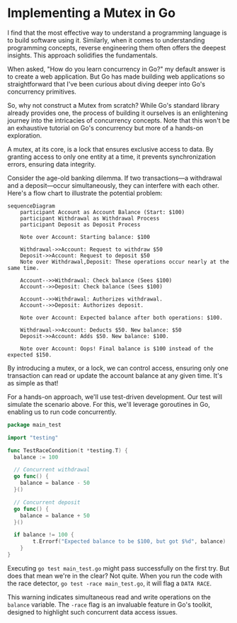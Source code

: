 # Implementing a Mutex in Go

I find that the most effective way to understand a programming language is to
build software using it. Similarly, when it comes to understanding programming
concepts, reverse engineering them often offers the deepest insights. This
approach solidifies the fundamentals.

When asked, "How do you learn concurrency in Go?" my default answer is to create
a web application. But Go has made building web applications so straightforward
that I've been curious about diving deeper into Go's concurrency primitives.

So, why not construct a Mutex from scratch? While Go's standard library already
provides one, the process of building it ourselves is an enlightening journey
into the intricacies of concurrency concepts. Note that this won't be an
exhaustive tutorial on Go's concurrency but more of a hands-on exploration.

A mutex, at its core, is a lock that ensures exclusive access to data. By
granting access to only one entity at a time, it prevents synchronization
errors, ensuring data integrity.

Consider the age-old banking dilemma. If two transactions—a withdrawal and a
deposit—occur simultaneously, they can interfere with each other. Here's a flow
chart to illustrate the potential problem:

```mermaid
sequenceDiagram
    participant Account as Account Balance (Start: $100)
    participant Withdrawal as Withdrawal Process
    participant Deposit as Deposit Process

    Note over Account: Starting balance: $100

    Withdrawal->>Account: Request to withdraw $50
    Deposit->>Account: Request to deposit $50
    Note over Withdrawal,Deposit: These operations occur nearly at the same time.

    Account-->>Withdrawal: Check balance (Sees $100)
    Account-->>Deposit: Check balance (Sees $100)

    Account-->>Withdrawal: Authorizes withdrawal.
    Account-->>Deposit: Authorizes deposit.

    Note over Account: Expected balance after both operations: $100.

    Withdrawal->>Account: Deducts $50. New balance: $50
    Deposit->>Account: Adds $50. New balance: $100.

    Note over Account: Oops! Final balance is $100 instead of the expected $150.
```

By introducing a mutex, or a lock, we can control access, ensuring only one
transaction can read or update the account balance at any given time. It's as
simple as that!

For a hands-on approach, we'll use test-driven development. Our test will
simulate the scenario above. For this, we'll leverage goroutines in Go, enabling
us to run code concurrently.

```go
package main_test

import "testing"

func TestRaceCondition(t *testing.T) {
  balance := 100

  // Concurrent withdrawal
  go func() {
    balance = balance - 50
  }()

  // Concurrent deposit
  go func() {
    balance = balance + 50
  }()

  if balance != 100 {
		t.Errorf("Expected balance to be $100, but got $%d", balance)
	}
}
```

Executing `go test main_test.go` might pass successfully on the first try. But
does that mean we're in the clear? Not quite. When you run the code with the
race detector, `go test -race main_test.go`, it will flag a `DATA RACE`.

This warning indicates simultaneous read and write operations on the `balance`
variable. The `-race` flag is an invaluable feature in Go's toolkit, designed to
highlight such concurrent data access issues.
